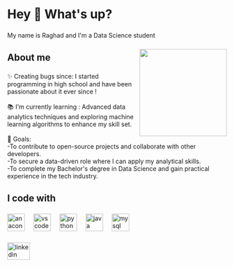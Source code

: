 <h1 align="left">Hey 👋 What's up?</h1>

###

<p align="left">My name is  Raghad and I'm a Data Science student</p>

###

<img align="right" height="200" src="https://media.giphy.com/media/3osxYc2axjCJNsCXyE/giphy.gif?cid=790b7611obd3x5y8r4wky5ckq06vkfbws9zybas0k4c0z1k3&ep=v1_gifs_search&rid=giphy.gif&ct=g"  />

###

<h2 align="left">About me</h2>

###

<p align="left">✨ Creating bugs since: I started programming in high school and have been passionate about it ever since !<br><br>📚 I'm currently learning : Advanced data analytics techniques and exploring machine learning algorithms to enhance my skill set.<br><br>🎯 Goals: <br>-To contribute to open-source projects and collaborate with other developers.<br>-To secure a data-driven role where I can apply my analytical skills.<br>-To complete my Bachelor's degree in Data Science and gain practical experience in the tech industry.</p>

###

<h2 align="left">I code with</h2>

###

<div align="left">
  <img src="https://cdn.jsdelivr.net/gh/devicons/devicon/icons/anaconda/anaconda-original.svg" height="40" alt="anaconda logo"  />
  <img width="12" />
  <img src="https://cdn.jsdelivr.net/gh/devicons/devicon/icons/vscode/vscode-original.svg" height="40" alt="vscode logo"  />
  <img width="12" />
  <img src="https://cdn.jsdelivr.net/gh/devicons/devicon/icons/python/python-original.svg" height="40" alt="python logo"  />
  <img width="12" />
  <img src="https://cdn.jsdelivr.net/gh/devicons/devicon/icons/java/java-original.svg" height="40" alt="java logo"  />
  <img width="12" />
  <img src="https://cdn.jsdelivr.net/gh/devicons/devicon/icons/mysql/mysql-original.svg" height="40" alt="mysql logo"  />
</div>

###

<div align="left">
  <a href="http://linkedin.com/in/raghad-nawaf-9b96921b9" target="_blank">
    <img src="https://raw.githubusercontent.com/maurodesouza/profile-readme-generator/master/src/assets/icons/social/linkedin/default.svg" width="52" height="40" alt="linkedin logo"  />
  </a>
</div>

###
